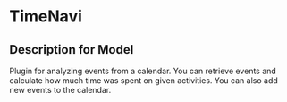 # TimeNavi

## Description for Model

Plugin for analyzing events from a calendar. You can retrieve events and calculate how much time was spent on given activities. You can also add new events to the calendar.

